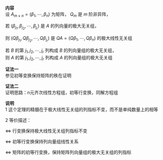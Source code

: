 **内容**  
设 $A_{m\times n}=(\beta_1,\cdots,\beta_n)$ 为矩阵， $Q_m$ 是 $m$ 阶非异阵，  
  
若 $(\beta_{j_1},\beta_{j_2},\cdots,\beta_{j_r})$ 是 $A$ 的列向量的极大无关组，  
  
则 $(Q\beta_{j_1},Q\beta_{j_2},\cdots,Q\beta_{j_r})$ 是 $QA  
=(Q\beta_1,\cdots,Q\beta_n)$ 的极大线性无关组  
  
若 $B$ 的第 $j_1,j_2,\cdots,j_r$ 列构成 $B$ 的列向量组的极大无关组，  
则 $A$ 的第 $j_1,j_2,\cdots,j_r$ 列构成 $A$ 的列向量组的极大无关组  
  
**证法一**  
参见初等变换保持矩阵的秩在证明  
  
**证法二**  
证明思路：n元齐次线性方程组，初等行变换，同解方程组  
  
**说明**  
1 这个定理的精髓在于极大线性无关组的列指标不变，而不是单纯数量上的相等  
  
2 等价描述：  
  
 $\Leftrightarrow$ 行变换保持极大线性无关组列指标不变  
  
 $\Leftrightarrow$ 初等行变换保持列向量组线性关系  
  
 $\Leftrightarrow$ 矩阵的初等行变换，保持矩阵列向量组的极大无关组的列指标  
